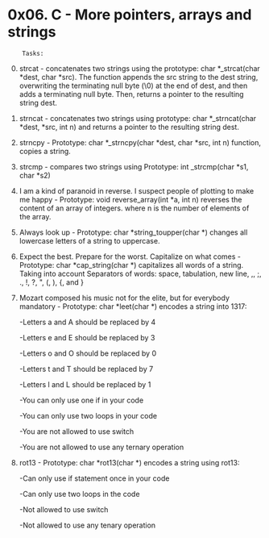 # 0x06. C - More pointers, arrays and strings

		Tasks:

0. strcat - concatenates two strings using the prototype: char *_strcat(char *dest, char *src). The function appends the src string to the dest string, overwriting the terminating null byte (\0) at the end of dest, and then adds a terminating null byte. Then, returns a pointer to the resulting string dest.
1. strncat - concatenates two strings using prototype: char *_strncat(char *dest, *src, int n) and returns a pointer to the resulting string dest.
2. strncpy - Prototype: char *_strncpy(char *dest, char *src, int n) function, copies a string.
3. strcmp - compares two strings using Prototype: int _strcmp(char *s1, char *s2)
4. I am a kind of paranoid in reverse. I suspect people of plotting to make me happy - Prototype: void reverse_array(int *a, int n) reverses the content of an array of integers. where n is the number of elements of the array.
5. Always look up - Prototype: char *string_toupper(char *) changes all lowercase letters of a string to uppercase.
6. Expect the best. Prepare for the worst. Capitalize on what comes - Prototype: char *cap_string(char *) capitalizes all words of a string. Taking into account Separators of words: space, tabulation, new line, ,, ;, ., !, ?, ", (, ), {, and }
7. Mozart composed his music not for the elite, but for everybody
mandatory - Prototype: char *leet(char *) encodes a string into 1317:

	-Letters a and A should be replaced by 4

	-Letters e and E should be replaced by 3

	-Letters o and O should be replaced by 0

	-Letters t and T should be replaced by 7

	-Letters l and L should be replaced by 1

	-You can only use one if in your code

	-You can only use two loops in your code

	-You are not allowed to use switch

	-You are not allowed to use any ternary operation

8. rot13 - Prototype: char *rot13(char *) encodes a string using rot13:

	-Can only use if statement once in your code
	
	-Can only use two loops in the code

	-Not allowed to use switch

	-Not allowed to use any tenary operation
